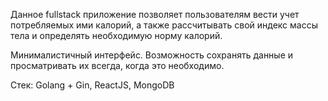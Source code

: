 Данное fullstack приложение позволяет пользователям вести учет потребляемых ими калорий, а также рассчитывать свой индекс массы тела и определять необходимую норму калорий.

Минималистичный интерфейс. Возможность сохранять данные и просматривать их всегда, когда это необходимо.

Стек:
Golang + Gin, ReactJS, MongoDB